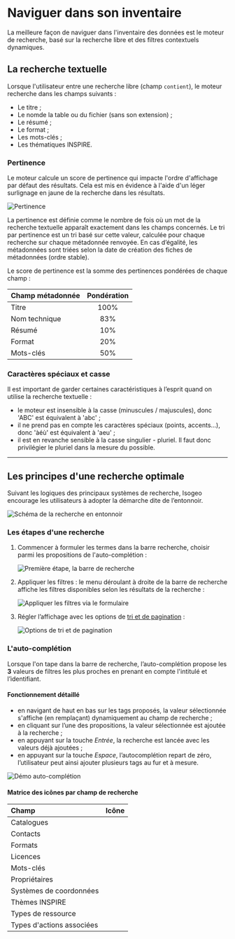 # Naviguer dans son inventaire

La meilleure façon de naviguer dans l'inventaire des données est le moteur de recherche, basé sur la recherche libre et des filtres contextuels dynamiques.

## La recherche textuelle

Lorsque l'utilisateur entre une recherche libre (champ `contient`), le moteur recherche dans les champs suivants :

* Le titre ;
* Le nomde la table ou du fichier (sans son extension) ;
* Le résumé ;
* Le format ;
* Les mots-clés ;
* Les thématiques INSPIRE.

### Pertinence <i class="fa fa-star fa-fw"></i>

Le moteur calcule un score de pertinence qui impacte l'ordre d'affichage par défaut des résultats. Cela est mis en évidence à l'aide d'un léger surlignage en jaune de la recherche dans les résultats.

![Pertinence](/images/search_relevance_prescription.png "Mise en évidence des mots recherchés dans l'affichage des résultats")

La pertinence est définie comme le nombre de fois où un mot de la recherche textuelle apparaît exactement dans les champs concernés. Le tri par pertinence est un tri basé sur cette valeur, calculée pour chaque recherche sur chaque métadonnée renvoyée. En cas d’égalité, les métadonnées sont triées selon la date de création des fiches de métadonnées (ordre stable).

Le score de pertinence est la somme des pertinences pondérées de chaque champ :

| Champ métadonnée | Pondération |
| :--------------- | :---------: |
| Titre            | 100%        |
| Nom technique    | 83%         |
| Résumé           | 10%         |
| Format           | 20%         |
| Mots-clés        | 50%         |

### Caractères spéciaux et casse

Il est important de garder certaines caractéristiques à l’esprit quand on utilise la recherche textuelle :

* le moteur  est insensible à la casse (minuscules / majuscules), donc 'ABC' est équivalent à 'abc' ;
* il ne prend pas en compte les caractères spéciaux (points, accents…), donc 'àéù' est équivalent à 'aeu' ;
* il est en revanche sensible à la casse singulier - pluriel. Il faut donc privilégier le pluriel dans la mesure du possible.

___________

## Les principes d'une recherche optimale

Suivant les logiques des principaux systèmes de recherche, Isogeo encourage les utilisateurs à adopter la démarche dite de l’entonnoir.

![Schéma de la recherche en entonnoir](/images/all_search_schema.png "Chercher les données dans Isogeo")

### Les étapes d'une recherche

1.	Commencer à formuler les termes dans la barre recherche, choisir parmi les propositions de l'auto-complétion :

    ![Première étape, la barre de recherche](/images/search_bar_submersion.png "Commencer par taper les termes de la recherche")

2.	Appliquer les filtres : le menu déroulant à droite de la barre de recherche affiche les filtres disponibles selon les résultats de la recherche :

    ![Appliquer les filtres via le formulaire](/images/search_bar_filters_submersion.png "Filtrer sur les différents critères disponibles")

3.	Régler l’affichage avec les options de [tri et de pagination](../../settings/inventory.html#linterface) :

    ![Options de tri et de pagination](/images/inv_ordering_pagination_options.png "Trier et régler la pagination")

### L'auto-complétion

Lorsque l'on tape dans la barre de recherche, l’auto-complétion propose les **3** valeurs de filtres les plus proches en prenant en compte l'intitulé et l’identifiant.

#### Fonctionnement détaillé

* en navigant de haut en bas sur les tags proposés, la valeur sélectionnée s'affiche (en remplaçant) dynamiquement au champ de recherche ;
* en cliquant sur l’une des propositions, la valeur sélectionnée est ajoutée à la recherche ;
* en appuyant sur la touche *Entrée*, la recherche est lancée avec les valeurs déjà ajoutées ;
* en appuyant sur la touche *Espace*, l’autocomplétion repart de zéro, l’utilisateur peut ainsi ajouter plusieurs tags au fur et à mesure.

![Démo auto-complétion](/images/search_bar_autocompletion.gif "L'auto-complétion permet de gagner du temps lors de la recherche")


#### Matrice des icônes par champ de recherche

| Champ                     | Icône                             |
| :------------------------ | :-------------------------------: |
| Catalogues                | <i class="fa fa-book"></i>        |
| Contacts                  | <i class="fa fa-phone"></i>       |
| Formats                   | <i class="fa fa-cube"></i>        |
| Licences                  | <i class="fa fa-gavel"></i>       |
| Mots-clés                 | <i class="fa fa-tag"></i>         |
| Propriétaires             | <i class="fa fa-users"></i>       |
| Systèmes de coordonnées   | <i class="fa fa-globe"></i>       |
| Thèmes INSPIRE            | <i class="fa fa-leaf"></i>        |
| Types de ressource        | <i class="fa fa-asterisk"></i>    |
| Types d'actions associées | <i class="fa fa-play"></i>        |
